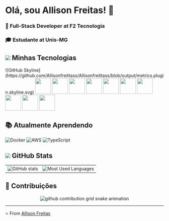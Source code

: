 # Olá, sou Allison Freitas! 👋

### 💼 Full-Stack Developer at F2 Tecnologia
### 🎓 Estudante at Unis-MG

## <img src="https://media2.giphy.com/media/QssGEmpkyEOhBCb7e1/giphy.gif?cid=ecf05e47a0n3gi1bfqntqmob8g9aid1oyj2wr3ds3mg700bl&rid=giphy.gif" width="25"> Minhas Tecnologias

<div align="left">
  ![GitHub Skyline](https://github.com/Allisonfreittass/Allisonfreittass/blob/output/metrics.plugin.skyline.svg)
  <img src="https://cdn.jsdelivr.net/gh/devicons/devicon@latest/icons/python/python-original.svg" width="50" height="50"/>
  <img src="https://cdn.jsdelivr.net/gh/devicons/devicon@latest/icons/c/c-original.svg" width="50" height="50"/>
  <img src="https://cdn.jsdelivr.net/gh/devicons/devicon@latest/icons/react/react-original.svg" width="50" height="50"/>
  <img src="https://cdn.jsdelivr.net/gh/devicons/devicon@latest/icons/nodejs/nodejs-original.svg" width="50" height="50"/>
  <img src="https://cdn.jsdelivr.net/gh/devicons/devicon@latest/icons/nodemon/nodemon-original.svg" width="50" height="50"/>
  <img src="https://cdn.jsdelivr.net/gh/devicons/devicon@latest/icons/mongodb/mongodb-original.svg" width="50" height="50"/>
  <img src="https://cdn.jsdelivr.net/gh/devicons/devicon@latest/icons/javascript/javascript-original.svg" width="50" height="50"/>
  <img src="https://cdn.jsdelivr.net/gh/devicons/devicon@latest/icons/html5/html5-original.svg" width="50" height="50"/>
  <img src="https://cdn.jsdelivr.net/gh/devicons/devicon@latest/icons/css3/css3-original.svg" width="50" height="50"/>
  <img src="https://cdn.jsdelivr.net/gh/devicons/devicon@latest/icons/git/git-original.svg" width="50" height="50"/>
</div>

## 📚 Atualmente Aprendendo
<div align="left">
  <img src="https://img.shields.io/badge/-Docker-2496ED?style=for-the-badge&logo=docker&logoColor=white" alt="Docker">
  <img src="https://img.shields.io/badge/-AWS-232F3E?style=for-the-badge&logo=amazon-aws&logoColor=white" alt="AWS">
  <img src="https://img.shields.io/badge/-TypeScript-3178C6?style=for-the-badge&logo=typescript&logoColor=white" alt="TypeScript">
</div>

## <img src="https://media.giphy.com/media/iY8CRBdQXODJSCERIr/giphy.gif" width="25"> GitHub Stats

<table>
  <tr>
    <td>
      <img height="180em" src="https://github-readme-stats-git-masterrstaa-rickstaa.vercel.app/api?username=Allisonfreittass&hide_title=true&show_icons=true&include_all_commits=false&count_private=true&line_height=25&hide=issues&bg_color=000&title_color=FF00F6&text_color=FFF&border_radius=3&border_color=36123c&icon_color=FF00F6&theme=jolly" alt="GitHub stats">
    </td>
    <td>
      <img height="180em" src="https://github-readme-stats-git-masterrstaa-rickstaa.vercel.app/api/top-langs/?username=Allisonfreittass&line_height=10&card_width=290&layout=compact&hide_title=false&count_private=true&langs_count=4&show_icons=true&title_color=FF00F6&hide=html,css&bg_color=000&text_color=8B8B8B&border_radius=3&border_color=561760&count_private=true" alt="Most Used Languages">
    </td>
  </tr>
</table>

## 🐍 Contribuições

<div align="center">
  <picture>
    <source media="(prefers-color-scheme: dark)" srcset="https://raw.githubusercontent.com/Allisonfreittass/Allisonfreittass/output/github-contribution-grid-snake-dark.svg">
    <source media="(prefers-color-scheme: light)" srcset="https://raw.githubusercontent.com/Allisonfreittass/Allisonfreittass/output/github-contribution-grid-snake-dark.svg">
    <img align="center" alt="github contribution grid snake animation" src="https://raw.githubusercontent.com/Allisonfreittass/Allisonfreittass/output/github-contribution-grid-snake.svg">
  </picture>
</div>

---

⭐️ From [Allison Freitas](https://github.com/Allisonfreittass)
